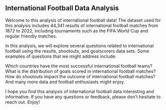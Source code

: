 ## International Football Data Analysis
Welcome to this analysis of international football data! The dataset used for this analysis includes 44,341 results of international football matches from 1872 to 2022, including tournaments such as the FIFA World Cup and regular friendly matches.

In this analysis, we will explore several questions related to international football using the results, shootouts, and goalscorers data sets. Some examples of questions that we might address include:

Which countries have the most successful international football teams?
What is the distribution of goals scored in international football matches?
How do shootouts impact the outcome of international football matches?
And many more data and football enthusiasts might enjoy.


I hope you find this analysis of international football data interesting and informative. If you have any questions or feedback, please don't hesitate to reach out. Enjoy!
